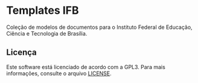 # Templates IFB
Coleção de modelos de documentos para o Instituto Federal de Educação, Ciência e Tecnologia de Brasília.


## Licença

Este software está licenciado de acordo com a GPL3.
Para mais informações, consulte o arquivo [LICENSE](LICENSE).